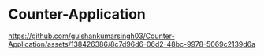 # Counter-Application


https://github.com/gulshankumarsingh03/Counter-Application/assets/138426386/8c7d96d6-06d2-48bc-9978-5069c2139d6a

